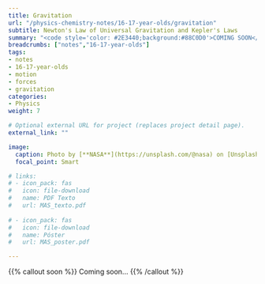 ```yaml
---
title: Gravitation
url: "/physics-chemistry-notes/16-17-year-olds/gravitation"
subtitle: Newton's Law of Universal Gravitation and Kepler's Laws
summary: "<code style='color: #2E3440;background:#88C0D0'>COMING SOON</code> <br> Central Forces. Newton's Law of Universal Gravitation. Kepler's Laws."
breadcrumbs: ["notes","16-17-year-olds"]
tags:
- notes
- 16-17-year-olds
- motion
- forces
- gravitation
categories:
- Physics
weight: 7

# Optional external URL for project (replaces project detail page).
external_link: ""

image:
  caption: Photo by [**NASA**](https://unsplash.com/@nasa) on [Unsplash](https://unsplash.com)
  focal_point: Smart

# links:
# - icon_pack: fas
#   icon: file-download
#   name: PDF Texto
#   url: MAS_texto.pdf
  
# - icon_pack: fas
#   icon: file-download
#   name: Póster
#   url: MAS_poster.pdf

---
```


{{% callout soon %}}
Coming soon...
{{% /callout %}}
